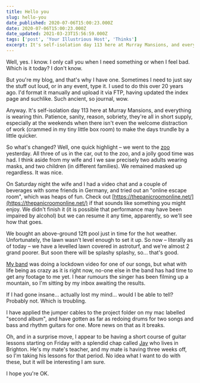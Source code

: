 ```yaml
---
title: Hello you
slug: hello-you
date_published: 2020-07-06T15:00:23.000Z
date: 2020-07-06T15:00:23.000Z
date_updated: 2021-03-23T15:56:59.000Z
tags: ['post', 'Your Illustrious Host', 'Thinks']
excerpt: It's self-isolation day 113 here at Murray Mansions, and everything is wearing thin.
---
```


Well, yes. I know. I only call you when I need something or when I feel bad. Which is it today? I don't know.

But you're my blog, and that's why I have one. Sometimes I need to just say the stuff out loud, or in any event, type it. I used to do this over 20 years ago. I'd format it manually and upload it via FTP, having updated the index page and suchlike. Such ancient, so journal, wow.

Anyway. It's self-isolation day 113 here at Murray Mansions, and everything is wearing thin. Patience, sanity, reason, sobriety, they're all in short supply, especially at the weekends when there isn't even the welcome distraction of work (crammed in my tiny little box room) to make the days trundle by a little quicker.

So what's changed? Well, one quick highlight – we went to the [zoo](https://www.zsl.org/zsl-whipsnade-zoo) yesterday. All three of us in the car, out to the zoo, and a jolly good time was had. I think aside from my wife and I we saw precisely two adults wearing masks, and two children (in different families). We remained masked up regardless. It was nice.

On Saturday night the wife and I had a video chat and a couple of beverages with some friends in Germany, and tried out an "online escape room", which was heaps of fun. Check out [https://thepanicroomonline.net/](https://thepanicroomonline.net/) if that sounds like something you might enjoy. We didn't finish it (it is possible that performance may have been impaired by alcohol) but we can resume it any time, apparently, so we'll see how that goes.

We bought an above-ground 12ft pool just in time for the hot weather. Unfortunately, the lawn wasn't level enough to set it up. So now – literally as of today – we have a levelled lawn covered in astroturf, and we're almost 2 grand poorer. But soon there will be splashy splashy, so... that's good.

[My band](https://indigodown.com/) was doing a lockdown video for one of our songs, but what with life being as crazy as it is right now, no-one else in the band has had time to get any footage to me yet. I hear rumours the singer has been filming up a mountain, so I'm sitting by my inbox awaiting the results.

If I had gone insane... actually lost my mind... would I be able to tell? Probably not. Which is troubling.

I have applied the jumper cables to the project folder on my mac labelled "second album", and have gotten as far as redoing drums for two songs and bass and rhythm guitars for one. More news on that as it breaks.

Oh, and in a surprise move, I appear to be having a short course of guitar lessons starting on Friday with a splendid chap called [Jay](http://www.jayparmar.com/) who lives in Brighton. He's my mate's teacher, and my mate is having three weeks off, so I'm taking his lessons for that period. No idea what I want to do with these, but it will be interesting I am sure.

I hope you're OK. 
